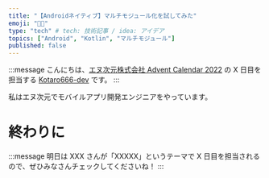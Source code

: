 ```yaml
---
title: "【Androidネイティブ】マルチモジュール化を試してみた"
emoji: "👨‍🔧"
type: "tech" # tech: 技術記事 / idea: アイデア
topics: ["Android", "Kotlin", "マルチモジュール"]
published: false
---
```


:::message
こんにちは、[エヌ次元株式会社 Advent Calendar 2022](https://qiita.com/advent-calendar/2022/nzigen) の X 日目を担当する [Kotaro666-dev](https://twitter.com/Kotaro666_dev) です。
:::

私はエヌ次元でモバイルアプリ開発エンジニアをやっています。

# 終わりに

:::message
明日は XXX さんが「XXXXX」というテーマで X 日目を担当されるので、ぜひみなさんチェックしてくださいね！
:::
